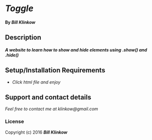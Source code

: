 # _Toggle_

#### By _**Bill Klinkow**_

## Description

#### _A website to learn how to show and hide elements using .show() and .hide()_

## Setup/Installation Requirements

* _Click html file and enjoy_

## Support and contact details

_Feel free to contact me at klinkow@gmail.com_

### License

Copyright (c) 2016 **_Bill Klinkow_**
